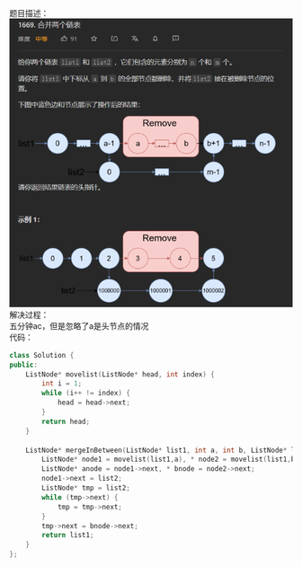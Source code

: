 题目描述：  
![image](/basicaldatastructure/linkedlist/image/image20.png)  
解决过程：  
五分钟ac，但是忽略了a是头节点的情况  
代码：  
```cpp
class Solution {
public:
    ListNode* movelist(ListNode* head, int index) {
        int i = 1;
        while (i++ != index) {
            head = head->next;
        }
        return head;
    }

    ListNode* mergeInBetween(ListNode* list1, int a, int b, ListNode* list2) {
        ListNode* node1 = movelist(list1,a), * node2 = movelist(list1,b);
        ListNode* anode = node1->next, * bnode = node2->next;
        node1->next = list2; 
        ListNode* tmp = list2;
        while (tmp->next) {
            tmp = tmp->next;
        }
        tmp->next = bnode->next;
        return list1;
    }
};
```